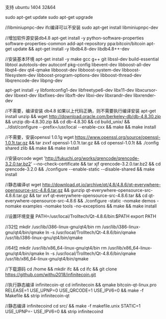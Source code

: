 支持 ubuntu 1404 32&64

sudo apt-get update
sudo apt-get upgrade

//libminiupnpc-dev ifc编译可以不安装
sudo apt-get install libminiupnpc-dev

//增加软件源安装db4.8
apt-get install -y python-software-properties software-properties-common 
add-apt-repository ppa:bitcoin/bitcoin
apt-get update && apt-get install -y libdb4.8-dev libdb4.8++-dev


//安装基本环境
apt-get install -y make gcc g++ git libssl-dev build-essential libtool autotools-dev autoconf pkg-config libevent-dev libboost-all-dev libqt4-dev qt4-qmake libboost-dev libboost-system-dev libboost-filesystem-dev libboost-program-options-dev libboost-thread-dev libqrencode-dev libpng-dev

apt-get install -y libfontconfig1-dev libfreetype6-dev libx11-dev libxcursor-dev libxext-dev libxfixes-dev libxft-dev libxi-dev libxrandr-dev libxrender-dev

//不需要，编译安装 db4.8 如果以上代码正确，则不需要执行编译安装
apt-get install unzip && wget http://download.oracle.com/berkeley-db/db-4.8.30.zip && unzip db-4.8.30.zip && cd db-4.8.30 && cd build_unix/ && ../dist/configure --prefix=/usr/local --enable-cxx && make && make install

//不需要，安装openssl 1.0.1g
wget https://www.openssl.org/source/openssl-1.0.1t.tar.gz && tar zvxf openssl-1.0.1t.tar.gz && cd openssl-1.0.1t &&  ./config shared zlib && make && make install

//安装qrcode
wget 'http://fukuchi.org/works/qrencode/qrencode-3.2.0.tar.bz2' --no-check-certificate && tar xjf qrencode-3.2.0.tar.bz2 && cd qrencode-3.2.0 && ./configure --enable-static --disable-shared && make install

//静态编译qt
wget http://download.qt.io/archive/qt/4.8/4.8.6/qt-everywhere-opensource-src-4.8.6.tar.gz && gunzip qt-everywhere-opensource-src-4.8.6.tar.gz && tar xvf qt-everywhere-opensource-src-4.8.6.tar && cd qt-everywhere-opensource-src-4.8.6 && ./configure -static -nomake demos -nomake examples -nomake tools -no-exceptions && make && make install

//设置环境变量
PATH=/usr/local/Trolltech/Qt-4.8.6/bin:$PATH
export PATH

//32位
mkdir /usr/lib/i386-linux-gnu/qt4/bin
rm /usr/lib/i386-linux-gnu/qt4/bin/qmake
ln -s /usr/local/Trolltech/Qt-4.8.6/bin/qmake /usr/lib/i386-linux-gnu/qt4/bin/qmake

//64位
mkdir /usr/lib/x86_64-linux-gnu/qt4/bin
rm  /usr/lib/x86_64-linux-gnu/qt4/bin/qmake
ln -s /usr/local/Trolltech/Qt-4.8.6/bin/qmake /usr/lib/x86_64-linux-gnu/qt4/bin/qmake

//下载源码
cd /home && mkdir ifc && cd ifc && git clone https://github.com/withu2018/infinitecoin.git

//执行静态编译 infinitecoin-qt
cd infinitecoin && qmake bitcoin-qt-linux.pro RELEASE=1 USE_UPNP=0 USE_QRCODE=1 USE_IPV6=0 && make -f Makefile && strip infinitecoin-qt

//静态编译 infinitecoind
cd src/ && make -f makefile.unix STATIC=1 USE_UPNP=- USE_IPV6=0 && strip infinitecoind

